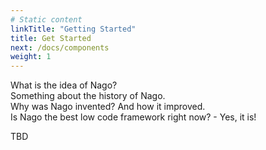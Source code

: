 ```yaml
---
# Static content
linkTitle: "Getting Started"
title: Get Started
next: /docs/components
weight: 1
---
```


What is the idea of Nago? <br>
Something about the history of Nago. <br>
Why was Nago invented? And how it improved. <br>
Is Nago the best low code framework right now? - Yes, it is!

TBD